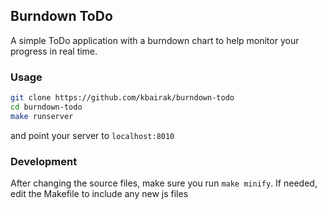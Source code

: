 ## Burndown ToDo

A simple ToDo application with a burndown chart to help monitor your progress
in real time.


### Usage

```bash
git clone https://github.com/kbairak/burndown-todo
cd burndown-todo
make runserver
```

and point your server to `localhost:8010`


### Development

After changing the source files, make sure you run `make minify`. If needed,
edit the Makefile to include any new js files
